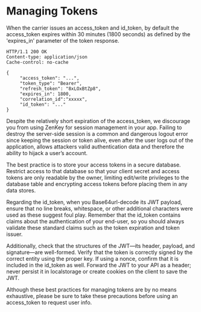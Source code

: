 # Managing Tokens

When the carrier issues an access_token and id_token, by default the access_token expires within 30 minutes (1800 seconds) as defined by the 'expires_in' parameter of the token response.   
 
```
HTTP/1.1 200 OK 
Content-type: application/json 
Cache-control: no-cache 

{ 
     "access_token": "...", 
     "token_type": "Bearer", 
     "refresh_token": "8xLOxBtZp8", 
     "expires_in": 1800, 
     "correlation_id":"xxxxx", 
     "id_token": "..." 
}
```
Despite the relatively short expiration of the access_token, we discourage you from using ZenKey for session management in your app. Failing to destroy the server-side session is a common and dangerous logout error since keeping the session or token alive, even after the user logs out of the application, allows attackers valid authentication data and therefore the ability to hijack a user’s account.

The best practice is to store your access tokens in a secure database. Restrict access to that database so that your client secret and access tokens are only readable by the owner, limiting edit/write privileges to the database table and encrypting access tokens before placing them in any data stores.

Regarding the id_token, when you Base64url-decode its JWT payload, ensure that no line breaks, whitespace, or other additional characters were used as these suggest foul play. Remember that the id_token contains claims about the authentication of your end-user, so you should always validate these standard claims such as the token expiration and token issuer. 

Additionally, check that the structures of the JWT—its header, payload, and signature—are well-formed. Verify that the token is correctly signed by the correct entity using the proper key. If using a nonce, confirm that it is included in the id_token as well. Forward the JWT to your API as a header; never persist it in localstorage or create cookies on the client to save the JWT.

Although these best practices for managing tokens are by no means exhaustive, please be sure to take these precautions before using an access_token to request user info.